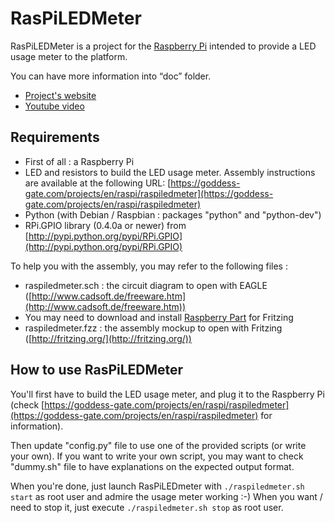RasPiLEDMeter
=============

RasPiLEDMeter is a project for the [Raspberry Pi](http://raspberrypi.org) intended to provide a LED usage meter to the platform.

You can have more information into “doc” folder.

* [Project's website](https://goddess-gate.com/projects/en/raspi/raspiledmeter)
* [Youtube video](http://www.youtube.com/watch?v=CoBR-0CVNDo)

Requirements
------------

* First of all : a Raspberry Pi
* LED and resistors to build the LED usage meter. Assembly instructions are available at the following URL: [https://goddess-gate.com/projects/en/raspi/raspiledmeter](https://goddess-gate.com/projects/en/raspi/raspiledmeter)
* Python (with Debian / Raspbian : packages "python" and "python-dev")
* RPi.GPIO library (0.4.0a or newer) from [http://pypi.python.org/pypi/RPi.GPIO](http://pypi.python.org/pypi/RPi.GPIO)

To help you with the assembly, you may refer to the following files :

* raspiledmeter.sch : the circuit diagram to open with EAGLE 
  ([http://www.cadsoft.de/freeware.htm](http://www.cadsoft.de/freeware.htm))
* You may need to download and install [Raspberry Part](https://github.com/adafruit/Fritzing-Library/blob/master/AdaFruit.fzbz) for Fritzing
* raspiledmeter.fzz : the assembly mockup to open with Fritzing 
  ([http://fritzing.org/](http://fritzing.org/))


How to use RasPiLEDMeter
------------------------

You'll first have to build the LED usage meter, and plug it  to the Raspberry Pi
  (check [https://goddess-gate.com/projects/en/raspi/raspiledmeter](https://goddess-gate.com/projects/en/raspi/raspiledmeter) for information).

Then update "config.py" file to use one of the provided scripts (or write your
  own). If you want to write your own script, you may want to check "dummy.sh"
  file to have explanations on the expected output format.

When you're done, just launch RasPiLEDmeter with `./raspiledmeter.sh start` as
  root user and admire the usage meter working :-) When you want / need to stop
  it, just execute `./raspiledmeter.sh stop` as root user.


